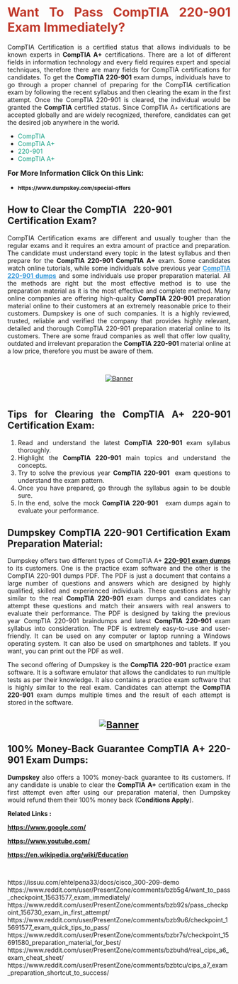 <h1 style="text-align: justify;"><span style="color:#c0392b;"><strong>Want To Pass CompTIA 220-901 Exam Immediately?</strong></span></h1>

<p style="text-align: justify;">CompTIA Certification is a certified status that allows individuals to be known experts in<strong> CompTIA A+</strong> certifications. There are a lot of different fields in information technology and every field requires expert and special techniques, therefore there are many fields for CompTIA certifications for candidates. To get the <strong>CompTIA 220-901 </strong>exam dumps, individuals have to go through a proper channel of preparing for the CompTIA certification exam by following the recent syllabus and then clearing the exam in the first attempt. Once the CompTIA 220-901 is cleared, the individual would be granted the <strong>CompTIA</strong> certified status. Since CompTIA A+ certifications are accepted globally and are widely recognized, therefore, candidates can get the desired job anywhere in the world.</p>

<ul>
	<li style="text-align: justify;"><span style="color:#16a085;">CompTIA</span></li>
	<li style="text-align: justify;"><span style="color:#16a085;">CompTIA A+  </span></li>
	<li style="text-align: justify;"><span style="color:#16a085;">220-901</span></li>
	<li style="text-align: justify;"><span style="color:#16a085;">CompTIA A+</span></li>
</ul>

<p style="text-align: justify;"><span style="font-size:16px;"><strong>For More Information Click On this Link:</strong></span></p>

<ul>
	<li style="text-align: justify;"><span style="font-size:12px;"><strong>https://www.dumpskey.com/special-offers</strong></span></li>
</ul>

<h2><strong>How to Clear the CompTIA   220-901 Certification Exam?</strong></h2>

<p style="text-align: justify;">CompTIA Certification exams are different and usually tougher than the regular exams and it requires an extra amount of practice and preparation. The candidate must understand every topic in the latest syllabus and then prepare for the <strong>CompTIA 220-901 CompTIA A+</strong> exam. Some candidates watch online tutorials, while some individuals solve previous year <a href="https://www.dumpskey.com/comptia/220-901-braindumps"><span style="color:#3498db;"><u><strong>CompTIA 220-901 dumps</strong></u></span></a> and some individuals use proper preparation material. All the methods are right but the most effective method is to use the preparation material as it is the most effective and complete method. Many online companies are offering high-quality <strong>CompTIA 220-901 </strong>preparation material online to their customers at an extremely reasonable price to their customers. Dumpskey is one of such companies. It is a highly reviewed, trusted, reliable and verified the company that provides highly relevant, detailed and thorough CompTIA 220-901 preparation material online to its customers. There are some fraud companies as well that offer low quality, outdated and irrelevant preparation the <strong>CompTIA 220-901 </strong>material online at a low price, therefore you must be aware of them.</p>

<p style="text-align: justify;"> </p>

<p style="text-align: center;"><a href="https://www.dumpskey.com/comptia/220-901-braindumps"><img src="http://soperdoper.com/search_portal/uploads/general_banners/1562740316_Untitled_Linked_Comp_01.gif" alt="Banner"/></a></p>

<p style="text-align: center;"> </p>

<h2 style="text-align: justify;"><strong>Tips for Clearing the CompTIA A+ 220-901 Certification Exam:</strong></h2>

<ol>
	<li style="text-align: justify;">Read and understand the latest <strong>CompTIA 220-901 </strong>exam syllabus thoroughly.</li>
	<li style="text-align: justify;">Highlight the<strong> CompTIA 220-901 </strong>main topics and understand the concepts.</li>
	<li style="text-align: justify;">Try to solve the previous year <strong>CompTIA 220-901 </strong> exam questions to understand the exam pattern.</li>
	<li style="text-align: justify;">Once you have prepared, go through the syllabus again to be double sure.</li>
	<li style="text-align: justify;">In the end, solve the mock <strong>CompTIA 220-901  </strong> exam dumps again to evaluate your performance.</li>
</ol>

<h2 style="text-align: justify;"><strong>Dumpskey CompTIA 220-901 Certification Exam Preparation Material:</strong></h2>

<p style="text-align: justify;">Dumpskey offers two different types of CompTIA A+ <strong><a href="https://www.dumpskey.com/comptia/220-901-braindumps">220-901 exam dumps</a></strong> to its customers. One is the practice exam software and the other is the CompTIA 220-901 dumps PDF. The PDF is just a document that contains a large number of questions and answers which are designed by highly qualified, skilled and experienced individuals. These questions are highly similar to the real <strong>CompTIA 220-901</strong> exam dumps and candidates can attempt these questions and match their answers with real answers to evaluate their performance. The PDF is designed by taking the previous year CompTIA 220-901 braindumps and latest <strong>CompTIA 220-901 </strong>exam syllabus into consideration. The PDF is extremely easy-to-use and user-friendly. It can be used on any computer or laptop running a Windows operating system. It can also be used on smartphones and tablets. If you want, you can print out the PDF as well.</p>

<p style="text-align: justify;">The second offering of Dumpskey is the<strong> CompTIA 220-901</strong> practice exam software. It is a software emulator that allows the candidates to run multiple tests as per their knowledge. It also contains a practice exam software that is highly similar to the real exam. Candidates can attempt the<strong> CompTIA 220-901</strong> exam dumps multiple times and the result of each attempt is stored in the software.</p>

<h2 style="text-align: center;"><a href="https://www.dumpskey.com/comptia/220-901-braindumps"><img src="http://soperdoper.com/search_portal/uploads/general_banners/1562743625_8ppZk49y_HM0oke96j0cic4OdOo.jpg" alt="Banner"/></a></h2>

<h2 style="text-align: justify;"><strong>100% Money-Back Guarantee CompTIA A+ 220-901 Exam Dumps:</strong></h2>

<p style="text-align: justify;"><strong>Dumpskey </strong>also offers a 100% money-back guarantee to its customers. If any candidate is unable to clear the <strong>CompTIA A+ </strong>certification exam in the first attempt even after using our preparation material, then Dumpskey would refund them their 100% money back (C<strong>onditions Apply</strong>).</p>

<p style="text-align: justify;"><strong>Related Links :</strong></p>

<p><a href="https://www.google.com/" rel="noopener noreferrer" target="_blank"><strong>https://www.google.com/</strong></a></p>

<p><a href="https://www.youtube.com/" rel="noopener noreferrer" target="_blank"><strong>https://www.youtube.com/</strong></a></p>

<p><a href="https://en.wikipedia.org/wiki/Education" rel="noopener noreferrer" target="_blank"><strong>https://en.wikipedia.org/wiki/Education</strong></a></p>

<p> </p>
https://issuu.com/ehtelpena33/docs/cisco_300-209-demo
https://www.reddit.com/user/PresentZone/comments/bzb5g4/want_to_pass_checkpoint_15631577_exam_immediately/
https://www.reddit.com/user/PresentZone/comments/bzb92s/pass_checkpoint_156730_exam_in_first_attempt/
https://www.reddit.com/user/PresentZone/comments/bzb9u6/checkpoint_15691577_exam_quick_tips_to_pass/
https://www.reddit.com/user/PresentZone/comments/bzbr7s/checkpoint_15691580_preparation_material_for_best/
https://www.reddit.com/user/PresentZone/comments/bzbuhd/real_cips_a6_exam_cheat_sheet/
https://www.reddit.com/user/PresentZone/comments/bzbtcu/cips_a7_exam_preparation_shortcut_to_success/
